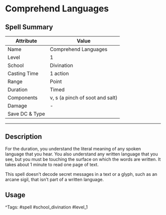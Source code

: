 # Comprehend Languages

## Spell Summary

| Attribute        | Value                  |
|------------------|------------------------|
| Name             | Comprehend Languages                 |
| Level            | 1                |
| School           | Divination          |
| Casting Time     | 1 action              |
| Range            | Point            |
| Duration         | Timed             |
| Components       | v, s (a pinch of soot and salt)             |
| Damage           | -               |
| Save DC & Type   |              |

---

## Description

For the duration, you understand the literal meaning of any spoken language that you hear. You also understand any written language that you see, but you must be touching the surface on which the words are written. It takes about 1 minute to read one page of text.

This spell doesn't decode secret messages in a text or a glyph, such as an arcane sigil, that isn't part of a written language.

## Usage


^Tags: #spell #school_divination #level_1